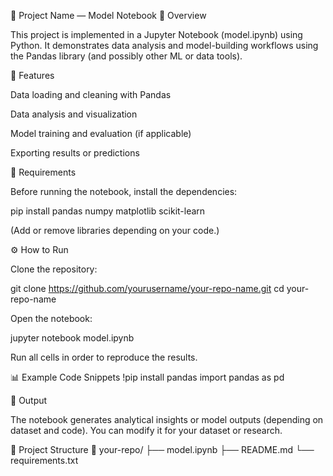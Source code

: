 🧠 Project Name — Model Notebook
📘 Overview

This project is implemented in a Jupyter Notebook (model.ipynb) using Python.
It demonstrates data analysis and model-building workflows using the Pandas library (and possibly other ML or data tools).

🚀 Features

Data loading and cleaning with Pandas

Data analysis and visualization

Model training and evaluation (if applicable)

Exporting results or predictions

🧩 Requirements

Before running the notebook, install the dependencies:

pip install pandas numpy matplotlib scikit-learn


(Add or remove libraries depending on your code.)

⚙️ How to Run

Clone the repository:

git clone https://github.com/yourusername/your-repo-name.git
cd your-repo-name


Open the notebook:

jupyter notebook model.ipynb


Run all cells in order to reproduce the results.

📊 Example Code Snippets
!pip install pandas
import pandas as pd

🧾 Output

The notebook generates analytical insights or model outputs (depending on dataset and code).
You can modify it for your dataset or research.

📁 Project Structure
📂 your-repo/
 ├── model.ipynb
 ├── README.md
 └── requirements.txt
